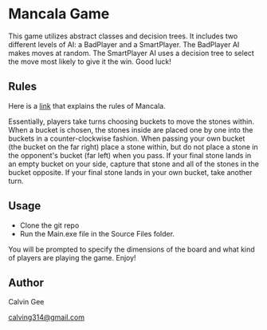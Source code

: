 # Mancala Game

This game utilizes abstract classes and decision trees. It includes two different levels of AI: a BadPlayer and a SmartPlayer. The BadPlayer AI makes moves at random. The SmartPlayer AI uses a decision tree to select the move most likely to give it the win. Good luck!

## Rules
Here is a [link](https://endlessgames.com/wp-content/uploads/Mancala_Instructions.pdf) that explains the rules of Mancala.

Essentially, players take turns choosing buckets to move the stones within. When a bucket is chosen, the stones inside are placed one by one into the buckets in a counter-clockwise fashion. When passing your own bucket (the bucket on the far right) place a stone within, but do not place a stone in the opponent's bucket (far left) when you pass. If your final stone lands in an empty bucket on your side, capture that stone and all of the stones in the bucket opposite. If your final stone lands in your own bucket, take another turn.

## Usage
- Clone the git repo
- Run the Main.exe file in the Source Files folder.

You will be prompted to specify the dimensions of the board and what kind of players are playing the game. Enjoy!

## Author

Calvin Gee

calving314@gmail.com
